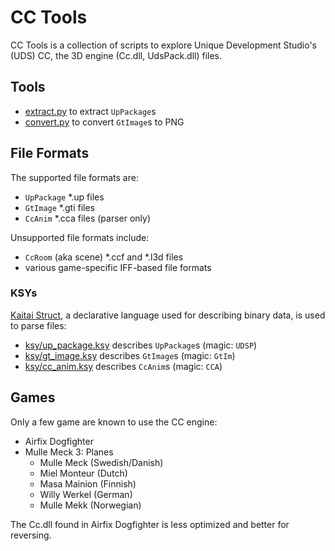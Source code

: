# CC Tools

CC Tools is a collection of scripts to explore Unique Development Studio's (UDS) CC, the 3D engine (Cc.dll, UdsPack.dll) files.

## Tools

- [extract.py](./extract.py) to extract `UpPackage`s
- [convert.py](./convert.py) to convert `GtImage`s to PNG

## File Formats

The supported file formats are:

  - `UpPackage` *.up files
  - `GtImage` *.gti files
  - `CcAnim` *.cca files (parser only)

Unsupported file formats include:

  - `CcRoom` (aka scene) *.ccf and *.l3d files
  - various game-specific IFF-based file formats

### KSYs

[Kaitai Struct](https://github.com/kaitai-io/kaitai_struct), a declarative language used for describing binary data, is used to parse files:

- [ksy/up_package.ksy](./ksy/up_package.ksy) describes `UpPackage`s (magic: `UDSP`)
- [ksy/gt_image.ksy](./ksy/gt_image.ksy) describes `GtImage`s (magic: `GtIm`)
- [ksy/cc_anim.ksy](./ksy/cc_anim.ksy) describes `CcAnim`s (magic: `CCA`)

## Games

Only a few game are known to use the CC engine:

  - Airfix Dogfighter
  - Mulle Meck 3: Planes
    - Mulle Meck (Swedish/Danish)
    - Miel Monteur (Dutch)
    - Masa Mainion (Finnish)
    - Willy Werkel (German)
    - Mulle Mekk (Norwegian)

The Cc.dll found in Airfix Dogfighter is less optimized and better for reversing. 
